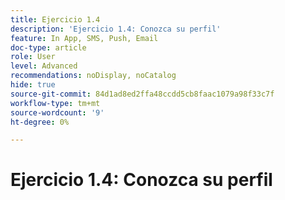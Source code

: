 ```yaml
---
title: Ejercicio 1.4
description: 'Ejercicio 1.4: Conozca su perfil'
feature: In App, SMS, Push, Email
doc-type: article
role: User
level: Advanced
recommendations: noDisplay, noCatalog
hide: true
source-git-commit: 84d1ad8ed2ffa48ccdd5cb8faac1079a98f33c7f
workflow-type: tm+mt
source-wordcount: '9'
ht-degree: 0%

---
```



# Ejercicio 1.4: Conozca su perfil
